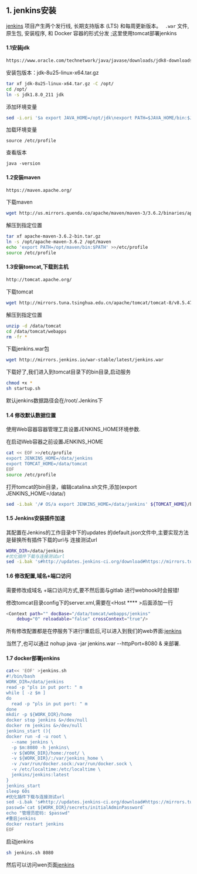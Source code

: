 ## 1. jenkins安装

[jenkins]( https://jenkins.io/zh/download/ ) 项目产生两个发行线, 长期支持版本 (LTS) 和每周更新版本。 ` .war` 文件, 原生包, 安装程序, 和 Docker 容器的形式分发 ;这里使用tomcat部署jenkins

#### 1.1安装jdk

```bash
https://www.oracle.com/technetwork/java/javase/downloads/jdk8-downloads-2133151.html )
```

安装包版本：jdk-8u25-linux-x64.tar.gz

```bash
tar xf jdk-8u25-linux-x64.tar.gz -C /opt/
cd /opt/
ln -s jdk1.8.0_211 jdk
```

添加环境变量

```bash
sed -i.ori '$a export JAVA_HOME=/opt/jdk\nexport PATH=$JAVA_HOME/bin:$JAVA_HOME/jre/bin:$PATH\nexport CLASSPATH=.:$JAVA_HOME/lib:$JAVA_HOME/jre/lib:$JAVA_HOME/lib/tools.jar' /etc/profile
```

加载环境变量

```
source /etc/profile
```

查看版本

```
java -version
```

#### 1.2安装maven

```bash
https://maven.apache.org/
```

下载maven

```bash
wget http://us.mirrors.quenda.co/apache/maven/maven-3/3.6.2/binaries/apache-maven-3.6.2-bin.tar.gz
```

解压到指定位置

```bash
tar xf apache-maven-3.6.2-bin.tar.gz
ln -s /opt/apache-maven-3.6.2 /opt/maven
echo 'export PATH=/opt/maven/bin:$PATH' >>/etc/profile
source /etc/profile
```

#### 1.3安装tomcat,下载到主机

```bash
http://tomcat.apache.org/ 
```

下载tomcat

```bash
wget http://mirrors.tuna.tsinghua.edu.cn/apache/tomcat/tomcat-8/v8.5.47/bin/apache-tomcat-8.5.47.zip
```

解压到指定位置

```bash
unzip -d /data/tomcat
cd /data/tomcat/webapps
rm -fr *
```

下载jenkins.war包

```bash
wget http://mirrors.jenkins.io/war-stable/latest/jenkins.war
```

下载好了,我们进入到tomcat目录下的bin目录,启动服务

```bash
chmod +x *
sh startup.sh
```

默认jenkins数据路径会在/root/.Jenkins下

#### 1.4 修改默认数据位置

 使用Web容器容器管理工具设置JENKINS_HOME环境参数.

在启动Web容器之前设置JENKINS_HOME

```bash
cat << EOF >>/etc/profile
export JENKINS_HOME=/data/jenkins
export TOMCAT_HOME=/data/tomcat
EOF
source /etc/profile 
```

 打开tomcat的bin目录，编辑catalina.sh文件,添加(export JENKINS_HOME=/data/)

```bash
sed -i.bak '/# OS/a export JENKINS_HOME=/data/jenkins' ${TOMCAT_HOME}/bin/catalina.sh
```

#### 1.5 Jenkins安装插件加速

 其配置在Jenkins的工作目录中下的updates 的default.json文件中,主要实现方法是替换所有插件下载的url与 连接测试url 

```bash
WORK_DIR=/data/jenkins
#优化插件下载与连接测试url
sed -i.bak 's#http://updates.jenkins-ci.org/download#https://mirrors.tuna.tsinghua.edu.cn/jenkins#g;s#http://www.google.com#https://www.baidu.com#g' ${WORK_DIR}/updates/default.json
```

 #### 1.6 修改配置,域名+端口访问

需要修改成域名 +端口访问方式,要不然后面与gitlab 进行webhook时会报错! 

修改tomcat目录config下的server.xml,需要在<Host **** >后面添加一行

```bash
<Context path="" docBase="/data/tomcat/webapps/jenkins" 
    debug="0" reloadable="false" crossContext="true"/>
```

所有修改配置都是在停服务下进行!重启后,可以进入到我们的web界面:[jenkins](10.0.0.37:8080)

当然了,也可以通过  nohup java -jar jenkins.war --httpPort=8080 & 来部署.

#### 1.7 docker部署jenkins

```bash
cat<< 'EOF' >jenkins.sh
#!/bin/bash
WORK_DIR=/data/jenkins
read -p "pls in put port: " m
while [ -z $m ]
do
  read -p "pls in put port: " m
done
mkdir -p ${WORK_DIR}/home
docker stop jenkins &>/dev/null
docker rm jenkins &>/dev/null
jenkins_start (){
docker run -d -u root \
  --name jenkins \
  -p $m:8080 -h jenkins\
  -v ${WORK_DIR}/home:/root/ \
  -v ${WORK_DIR}/:/var/jenkins_home \
  -v /var/run/docker.sock:/var/run/docker.sock \
  -v /etc/localtime:/etc/localtime \
  jenkins/jenkins:latest
}
jenkins_start
sleep 60s
#优化插件下载与连接测试url
sed -i.bak 's#http://updates.jenkins-ci.org/download#https://mirrors.tuna.tsinghua.edu.cn/jenkins#g;s#http://www.google.com#https://www.baidu.com#g' ${WORK_DIR}/updates/default.json
passwd=`cat ${WORK_DIR}/secrets/initialAdminPassword`
echo "管理员密码: $passwd"
#重启jenkins
docker restart jenkins
EOF
```

启动jenkins

```bash
sh jenkins.sh 8080
```

然后可以访问wen页面[jenkins](jk.wzxmt.com.cn:8080)
